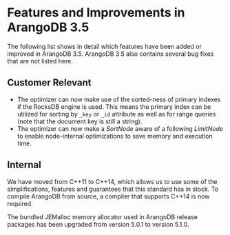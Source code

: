 Features and Improvements in ArangoDB 3.5
=========================================

The following list shows in detail which features have been added or improved in
ArangoDB 3.5. ArangoDB 3.5 also contains several bug fixes that are not listed
here.

Customer Relevant
-----------------

* The optimizer can now make use of the sorted-ness of primary indexes if the
  RocksDB engine is used. This means the primary index can be utilized for
  sorting by `_key` or `_id` attribute as well as for range queries (note that
  the document key is still a string).
* The optimizer can now make a *SortNode* aware of a following *LimitNode* to
  enable node-internal optimizations to save memory and execution time.

Internal
--------

We have moved from C++11 to C++14, which allows us to use some of the simplifications,
features and guarantees that this standard has in stock.
To compile ArangoDB from source, a compiler that supports C++14 is now required.

The bundled JEMalloc memory allocator used in ArangoDB release packages has been
upgraded from version 5.0.1 to version 5.1.0.
